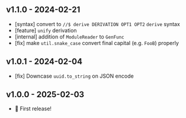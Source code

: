 ## v1.1.0 - 2024-02-21

- [syntax] convert to `//$ derive DERIVATION OPT1 OPT2` `derive` syntax
- [feature] `unify` derivation
- [internal] addition of `ModuleReader` to `GenFunc`
- [fix] make `util.snake_case` convert final capital (e.g. `FooB`) properly

## v1.0.1 - 2024-02-04

- [fix] Downcase `uuid.to_string` on JSON encode

## v1.0.0 - 2025-02-03

- 🎉 First release!
